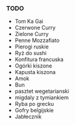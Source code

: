 ### TODO

* Tom Ka Gai
* Czerwone Curry
* Zielone Curry
* Penne Mozzafiato
* Pierogi ruskie
* Ryż do sushi
* Konfitura francuska
* Ogórki kiszone
* Kapusta kiszona
* Amok
* Bun
* pasztet wegetarianski
* migdaly z tymiankiem
* Ryba po grecku
* Gofry belgijskie
* Jabłecznik

